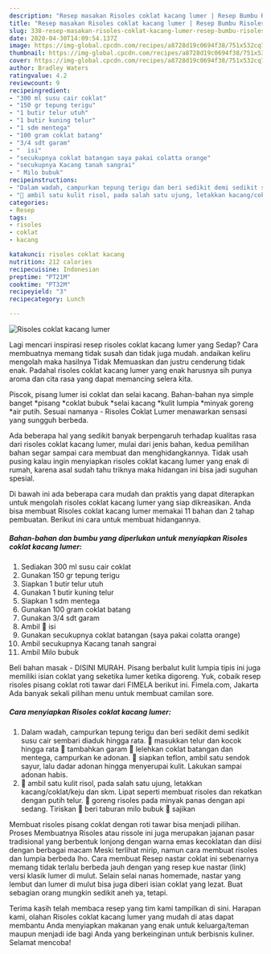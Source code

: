 ```yaml
---
description: "Resep masakan Risoles coklat kacang lumer | Resep Bumbu Risoles coklat kacang lumer Yang Sedap"
title: "Resep masakan Risoles coklat kacang lumer | Resep Bumbu Risoles coklat kacang lumer Yang Sedap"
slug: 338-resep-masakan-risoles-coklat-kacang-lumer-resep-bumbu-risoles-coklat-kacang-lumer-yang-sedap
date: 2020-04-30T14:09:54.137Z
image: https://img-global.cpcdn.com/recipes/a8728d19c0694f38/751x532cq70/risoles-coklat-kacang-lumer-foto-resep-utama.jpg
thumbnail: https://img-global.cpcdn.com/recipes/a8728d19c0694f38/751x532cq70/risoles-coklat-kacang-lumer-foto-resep-utama.jpg
cover: https://img-global.cpcdn.com/recipes/a8728d19c0694f38/751x532cq70/risoles-coklat-kacang-lumer-foto-resep-utama.jpg
author: Bradley Waters
ratingvalue: 4.2
reviewcount: 9
recipeingredient:
- "300 ml susu cair coklat"
- "150 gr tepung terigu"
- "1 butir telur utuh"
- "1 butir kuning telur"
- "1 sdm mentega"
- "100 gram coklat batang"
- "3/4 sdt garam"
- "  isi"
- "secukupnya coklat batangan saya pakai colatta orange"
- "secukupnya Kacang tanah sangrai"
- " Milo bubuk"
recipeinstructions:
- "Dalam wadah, campurkan tepung terigu dan beri sedikit demi sedikit susu cair sembari diaduk hingga rata. 🍫 masukkan telur dan kocok hingga rata 🍫 tambahkan garam 🍫 lelehkan coklat batangan dan mentega, campurkan ke adonan. 🍫 siapkan teflon, ambil satu sendok sayur, lalu dadar adonan hingga menyerupai kulit. Lakukan sampai adonan habis."
- "🍫 ambil satu kulit risol, pada salah satu ujung, letakkan kacang/coklat/keju dan skm. Lipat seperti membuat risoles dan rekatkan dengan putih telur. 🍫 goreng risoles pada minyak panas dengan api sedang. Tiriskan 🍫 beri taburan milo bubuk 🍫 sajikan"
categories:
- Resep
tags:
- risoles
- coklat
- kacang

katakunci: risoles coklat kacang 
nutrition: 212 calories
recipecuisine: Indonesian
preptime: "PT21M"
cooktime: "PT32M"
recipeyield: "3"
recipecategory: Lunch

---
```



![Risoles coklat kacang lumer](https://img-global.cpcdn.com/recipes/a8728d19c0694f38/751x532cq70/risoles-coklat-kacang-lumer-foto-resep-utama.jpg)

Lagi mencari inspirasi resep risoles coklat kacang lumer yang Sedap? Cara membuatnya memang tidak susah dan tidak juga mudah. andaikan keliru mengolah maka hasilnya Tidak Memuaskan dan justru cenderung tidak enak. Padahal risoles coklat kacang lumer yang enak harusnya sih punya aroma dan cita rasa yang dapat memancing selera kita.

Piscok, pisang lumer isi coklat dan selai kacang. Bahan-bahan nya simple banget *pisang *coklat bubuk *selai kacang *kulit lumpia *minyak goreng *air putih. Sesuai namanya - Risoles Coklat Lumer menawarkan sensasi yang sungguh berbeda.

Ada beberapa hal yang sedikit banyak berpengaruh terhadap kualitas rasa dari risoles coklat kacang lumer, mulai dari jenis bahan, kedua pemilihan bahan segar sampai cara membuat dan menghidangkannya. Tidak usah pusing kalau ingin menyiapkan risoles coklat kacang lumer yang enak di rumah, karena asal sudah tahu triknya maka hidangan ini bisa jadi suguhan spesial.


Di bawah ini ada beberapa cara mudah dan praktis yang dapat diterapkan untuk mengolah risoles coklat kacang lumer yang siap dikreasikan. Anda bisa membuat Risoles coklat kacang lumer memakai 11 bahan dan 2 tahap pembuatan. Berikut ini cara untuk membuat hidangannya.

<!--inarticleads1-->

##### Bahan-bahan dan bumbu yang diperlukan untuk menyiapkan Risoles coklat kacang lumer:

1. Sediakan 300 ml susu cair coklat
1. Gunakan 150 gr tepung terigu
1. Siapkan 1 butir telur utuh
1. Gunakan 1 butir kuning telur
1. Siapkan 1 sdm mentega
1. Gunakan 100 gram coklat batang
1. Gunakan 3/4 sdt garam
1. Ambil  🌰 isi
1. Gunakan secukupnya coklat batangan (saya pakai colatta orange)
1. Ambil secukupnya Kacang tanah sangrai
1. Ambil  Milo bubuk


Beli bahan masak - DISINI MURAH. Pisang berbalut kulit lumpia tipis ini juga memiliki isian coklat yang seketika lumer ketika digoreng. Yuk, cobaik resep risoles pisang coklat roti tawar dari FIMELA berikut ini. Fimela.com, Jakarta Ada banyak sekali pilihan menu untuk membuat camilan sore. 

<!--inarticleads2-->

##### Cara menyiapkan Risoles coklat kacang lumer:

1. Dalam wadah, campurkan tepung terigu dan beri sedikit demi sedikit susu cair sembari diaduk hingga rata. 🍫 masukkan telur dan kocok hingga rata 🍫 tambahkan garam 🍫 lelehkan coklat batangan dan mentega, campurkan ke adonan. 🍫 siapkan teflon, ambil satu sendok sayur, lalu dadar adonan hingga menyerupai kulit. Lakukan sampai adonan habis.
1. 🍫 ambil satu kulit risol, pada salah satu ujung, letakkan kacang/coklat/keju dan skm. Lipat seperti membuat risoles dan rekatkan dengan putih telur. 🍫 goreng risoles pada minyak panas dengan api sedang. Tiriskan 🍫 beri taburan milo bubuk 🍫 sajikan


Membuat risoles pisang coklat dengan roti tawar bisa menjadi pilihan. Proses Membuatnya Risoles atau rissole ini juga merupakan jajanan pasar tradisional yang berbentuk lonjong dengan warna emas kecoklatan dan diisi dengan berbagai macam Meski terlihat mirip, namun cara membuat risoles dan lumpia berbeda lho. Cara membuat  Resep nastar coklat ini sebenarnya memang tidak terlalu berbeda jauh dengan yang resep kue nastar (link) versi klasik lumer di mulut. Selain selai nanas homemade, nastar yang lembut dan lumer di mulut bisa juga diberi isian coklat yang lezat. Buat sebagian orang mungkin sedikit aneh ya, tetapi. 

Terima kasih telah membaca resep yang tim kami tampilkan di sini. Harapan kami, olahan Risoles coklat kacang lumer yang mudah di atas dapat membantu Anda menyiapkan makanan yang enak untuk keluarga/teman maupun menjadi ide bagi Anda yang berkeinginan untuk berbisnis kuliner. Selamat mencoba!
